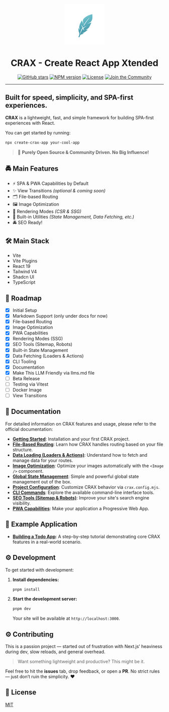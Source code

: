 <div align="center">
  <a href="https://crax.js.org">
    <picture>
      <source media="(prefers-color-scheme: dark)" srcset="https://raw.githubusercontent.com/craxjs/crax/main/assets/Icon-192-dark-bg-circle.png">
      <img alt="CRAX logo" src="https://raw.githubusercontent.com/craxjs/crax/main/assets/Icon-192-white-bg-circle.png" height="128">
    </picture>
  </a>

  <h1>CRAX - Create React App Xtended</h1>

  <a href="https://github.com/craxjs/crax"><img alt="GitHub stars" src="https://img.shields.io/github/stars/craxjs/crax?style=for-the-badge&labelColor=000000&logo=github"></a>
  <a href="https://www.npmjs.com/package/create-crax-app"><img alt="NPM version" src="https://img.shields.io/npm/v/create-crax-app.svg?style=for-the-badge&labelColor=000000&logo=npm"></a>
  <a href="https://github.com/craxjs/crax/blob/main/LICENSE"><img alt="License" src="https://img.shields.io/npm/l/crax.svg?style=for-the-badge&labelColor=000000"></a>
  <a href="https://github.com/craxjs/crax/discussions"><img alt="Join the Community" src="https://img.shields.io/badge/Join%20the%20Community-blueviolet.svg?style=for-the-badge&logo=React&labelColor=000000&logoWidth=20"></a>
</div>

---

## Built for speed, simplicity, and SPA-first experiences.

**CRAX** is a lightweight, fast, and simple framework for building SPA-first experiences with React.

You can get started by running:

```bash
npx create-crax-app your-cool-app
```

> 👾 **Purely Open Source & Community Driven. No Big Influence!**



## 🚔 Main Features

- ⚡️ SPA & PWA Capabilities by Default
- ✨ View Transitions *(optional & coming soon)*
- 🗂️ File-based Routing
- 🖼️ Image Optimization
- 🧠 Rendering Modes *(CSR & SSG)*
- 🧩 Built-in Utilities *(State Management, Data Fetching, etc.)*
- 🚔 SEO Ready!



## 🛠️ Main Stack

- Vite
- Vite Plugins
- React 19
- Tailwind V4
- Shadcn UI
- TypeScript



## 🧭 Roadmap

- [x] Initial Setup
- [x] Markdown Support (only under docs for now)
- [x] File-based Routing
- [x] Image Optimization
- [x] PWA Capabilities
- [x] Rendering Modes (SSG)
- [x] SEO Tools (Sitemap, Robots)
- [x] Built-in State Management
- [x] Data Fetching (Loaders & Actions)
- [x] CLI Tooling
- [x] Documentation
- [x] Make This LLM Friendly via llms.md file
- [ ] Beta Release
- [ ] Testing via Vitest
- [ ] Docker Image
- [ ] View Transitions

## 📖 Documentation

For detailed information on CRAX features and usage, please refer to the official documentation:

-   [**Getting Started**](./packages/app/docs/getting-started.md): Installation and your first CRAX project.
-   [**File-Based Routing**](./packages/app/docs/features/routing.md): Learn how CRAX handles routing based on your file structure.
-   [**Data Loading (Loaders & Actions)**](./packages/app/docs/features/data-loading.md): Understand how to fetch and manage data for your routes.
-   [**Image Optimization**](./packages/app/docs/features/image-optimization.md): Optimize your images automatically with the `<Image />` component.
-   [**Global State Management**](./packages/app/docs/features/state-management.md): Simple and powerful global state management out of the box.
-   [**Project Configuration**](./packages/app/docs/features/configuration.md): Customize CRAX behavior via `crax.config.mjs`.
-   [**CLI Commands**](./packages/app/docs/features/cli-commands.md): Explore the available command-line interface tools.
-   [**SEO Tools (Sitemap & Robots)**](./packages/app/docs/features/seo-tools.md): Improve your site's search engine visibility.
-   [**PWA Capabilities**](./packages/app/docs/features/pwa.md): Make your application a Progressive Web App.

## 🚀 Example Application

-   [**Building a Todo App**](./packages/app/docs/examples/todo-app.md): A step-by-step tutorial demonstrating core CRAX features in a real-world scenario.



## ⚙️ Development

To get started with development:

1.  **Install dependencies:**
    ```bash
    pnpm install
    ```
2.  **Start the development server:**
    ```bash
    pnpm dev
    ```
    Your site will be available at `http://localhost:3000`.

## ⚙️ Contributing

This is a passion project — started out of frustration with Next.js’ heaviness during dev, slow reloads, and general overhead.

> Want something lightweight and productive? This might be it.

Feel free to hit the **issues** tab, drop feedback, or open a **PR**.
No strict rules — just don’t ruin the simplicity. ❤️



## 📜 License

[MIT](./LICENSE)